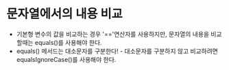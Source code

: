 # 문자열에서의 내용 비교

- 기본형 변수의 값을 비교하는 경우 '=='연산자를 사용하지만, 문자열의 내용을 비교할때는 equals()를 사용해야 한다.
- equals() 메서드는 대소문자를 구분한다! - 대소문자를 구분하지 않고 비교하려면 equalsIgnoreCase()를 사용해야 한다.

